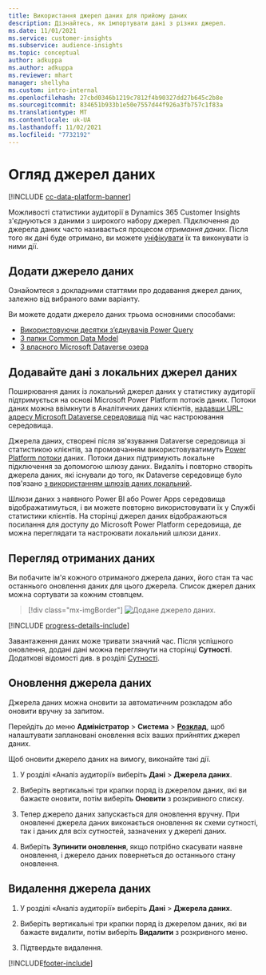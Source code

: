 ```yaml
---
title: Використання джерел даних для прийому даних
description: Дізнайтесь, як імпортувати дані з різних джерел.
ms.date: 11/01/2021
ms.service: customer-insights
ms.subservice: audience-insights
ms.topic: conceptual
author: adkuppa
ms.author: adkuppa
ms.reviewer: mhart
manager: shellyha
ms.custom: intro-internal
ms.openlocfilehash: 27cbd0346b1219c7812f4b90327dd27b645c2b8e
ms.sourcegitcommit: 834651b933b1e50e7557d44f926a3fb757c1f83a
ms.translationtype: MT
ms.contentlocale: uk-UA
ms.lasthandoff: 11/02/2021
ms.locfileid: "7732192"
---
```

# <a name="data-sources-overview"></a>Огляд джерел даних

[!INCLUDE [cc-data-platform-banner](../includes/cc-data-platform-banner.md)]

Можливості статистики аудиторії в Dynamics 365 Customer Insights з'єднуються з даними з широкого набору джерел. Підключення до джерела даних часто називається процесом *отримання даних*. Після того як дані буде отримано, ви можете [уніфікувати](data-unification.md) їх та виконувати із ними дії.

## <a name="add-a-data-source"></a>Додати джерело даних

Ознайомтеся з докладними статтями про додавання джерел даних, залежно від вибраного вами варіанту.

Ви можете додати джерело даних трьома основними способами:

- [Використовуючи десятки з’єднувачів Power Query](connect-power-query.md)
- [З папки Common Data Model](connect-common-data-model.md)
- [З власного Microsoft Dataverse озера](connect-dataverse-managed-lake.md)

## <a name="add-data-from-on-premises-data-sources"></a>Додавайте дані з локальних джерел даних

Поширювання даних із локальний джерел даних у статистику аудиторії підтримується на основі Microsoft Power Platform потоків даних. Потоки даних можна ввімкнути в Аналітичних даних клієнтів, [надавши URL-адресу Microsoft Dataverse середовища](create-environment.md) під час настроювання середовища.

Джерела даних, створені після зв'язування Dataverse середовища зі статистикою клієнтів, за промовчанням використовуватимуть [Power Platform потоки](/power-query/dataflows/overview-dataflows-across-power-platform-dynamics-365) даних. Потоки даних підтримують локальне підключення за допомогою шлюзу даних. Видаліть і повторно створіть джерела даних, які існували до того, як Dataverse середовище було пов'язано [з використанням шлюзів даних локальний](/data-integration/gateway/service-gateway-app).

Шлюзи даних з наявного Power BI або Power Apps середовища відображатимуться, і ви можете повторно використовувати їх у Службі статистики клієнтів. На сторінці джерел даних відображаються посилання для доступу до Microsoft Power Platform середовища, де можна переглядати та настроювати локальний шлюзи даних.

## <a name="review-ingested-data"></a>Перегляд отриманих даних

Ви побачите ім'я кожного отриманого джерела даних, його стан та час останнього оновлення даних для цього джерела. Список джерел даних можна сортувати за кожним стовпцем.

> [!div class="mx-imgBorder"]
> ![Додане джерело даних.](media/configure-data-datasource-added.png "Додане джерело даних")

[!INCLUDE [progress-details-include](../includes/progress-details-pane.md)]

Завантаження даних може тривати значний час. Після успішного оновлення, додані дані можна переглянути на сторінці **Сутності**. Додаткові відомості див. в розділі [Сутності](entities.md).

## <a name="refresh-a-data-source"></a>Оновлення джерела даних

Джерела даних можна оновити за автоматичним розкладом або оновити вручну за запитом. 

Перейдіть до меню **Адміністратор** > **Система** > [**Розклад**](system.md#schedule-tab), щоб налаштувати заплановані оновлення всіх ваших прийнятих джерел даних.

Щоб оновити джерело даних на вимогу, виконайте такі дії.

1. У розділі «Аналіз аудиторії» виберіть **Дані** > **Джерела даних**.

2. Виберіть вертикальні три крапки поряд із джерелом даних, які ви бажаєте оновити, потім виберіть **Оновити** з розкривного списку.

3. Тепер джерело даних запускається для оновлення вручну. При оновленні джерела даних виконається оновлення як схеми сутності, так і даних для всіх сутностей, зазначених у джерелі даних.

4. Виберіть **Зупинити оновлення**, якщо потрібно скасувати наявне оновлення, і джерело даних повернеться до останнього стану оновлення.

## <a name="delete-a-data-source"></a>Видалення джерела даних

1. У розділі «Аналіз аудиторії» виберіть **Дані** > **Джерела даних**.

2. Виберіть вертикальні три крапки поряд із джерелом даних, які ви бажаєте видалити, потім виберіть **Видалити** з розкривного меню.

3. Підтвердьте видалення.


[!INCLUDE[footer-include](../includes/footer-banner.md)]
